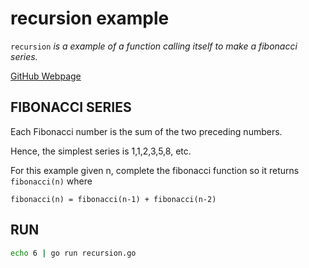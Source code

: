 # recursion example

`recursion` _is a example of a function calling itself to make a fibonacci series._

[GitHub Webpage](https://jeffdecola.github.io/my-go-examples/)

## FIBONACCI SERIES

Each Fibonacci number is the sum of the two preceding numbers.

Hence, the simplest series is 1,1,2,3,5,8, etc.

For this example given n, complete the fibonacci function so it returns
`fibonacci(n)` where

`fibonacci(n) = fibonacci(n-1) + fibonacci(n-2)`

## RUN

```bash
echo 6 | go run recursion.go
```
